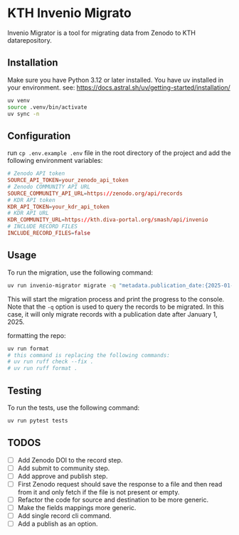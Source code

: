 # KTH Invenio Migrato

Invenio Migrator is a tool for migrating data from Zenodo to KTH datarepository.

## Installation
Make sure you have Python 3.12 or later installed.
You have uv installed in your environment. see: https://docs.astral.sh/uv/getting-started/installation/

```bash
uv venv
source .venv/bin/activate
uv sync -n
```

## Configuration

run `cp .env.example .env` file in the root directory of the project and add the following environment variables:

```toml
# Zenodo API token
SOURCE_API_TOKEN=your_zenodo_api_token
# Zenodo COMMUNITY API URL
SOURCE_COMMUNITY_API_URL=https://zenodo.org/api/records
# KDR API token
KDR_API_TOKEN=your_kdr_api_token
# KDR API URL
KDR_COMMUNITY_URL=https://kth.diva-portal.org/smash/api/invenio
# INCLUDE RECORD FILES
INCLUDE_RECORD_FILES=false
```

## Usage
To run the migration, use the following command:

```bash
uv run invenio-migrator migrate -q "metadata.publication_date:{2025-01-01 TO *}" -d
```
This will start the migration process and print the progress to the console.
Note that the `-q` option is used to query the records to be migrated. In this case, it will only migrate records with a publication date after January 1, 2025.


formatting the repo:

```bash
uv run format
# this command is replacing the following commands:
# uv run ruff check --fix .
# uv run ruff format .
```

## Testing
To run the tests, use the following command:

```bash
uv run pytest tests
```


## TODOS
- [ ] Add Zenodo DOI to the record step.
- [ ] Add submit to community step.
- [ ] Add approve and publish step.
- [ ] First Zenodo request should save the response to a file and then read from it and only fetch if the file is not present or empty.
- [ ] Refactor the code for source and destination to be more generic.
- [ ] Make the fields mappings more generic.
- [ ] Add single record cli command.
- [ ] Add a publish as an option.
